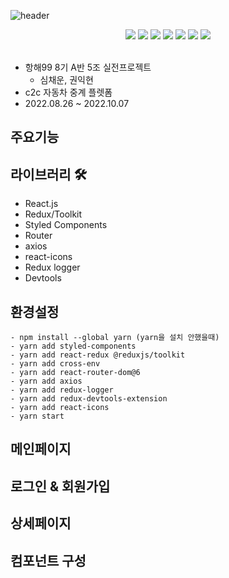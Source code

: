![header](https://capsule-render.vercel.app/api?type=waving&text=ta,iger&color=auto&height=200&animation=scaleIn)

<div align=center> 
<img src="https://img.shields.io/badge/React.js-F7DF1E?style=for-the-badge&logo=react&logoColor=#3776AB"/>
<img src="https://img.shields.io/badge/Styled_Components-000000?style=for-the-badge&logo=react&logoColor=#3776AB"/>
<img src="https://img.shields.io/badge/Redux-61DAFB?style=for-the-badge&logo=redux&logoColor=#CA4245"/>
<img src="https://img.shields.io/badge/ReactRouter-F7DF1E?style=for-the-badge&logo=redux&logoColor=#764ABC"/>
<img src="https://img.shields.io/badge/javascript-red?style=for-the-badge&logo=javascript&logoColor=black"/>
<img src="https://img.shields.io/badge/HTML5-008000?style=for-the-badge&logo=HTML5&logoColor=#E34F26"/>
<img src="https://img.shields.io/badge/CSS3-blue?style=for-the-badge&logo=css3&logoColor=#1572B6"/>
</div>
<br>

- 항해99 8기 A반 5조 실전프로젝트
  - 심채운, 권익현
- c2c 자동차 중계 플렛폼
- 2022.08.26 ~ 2022.10.07

## 주요기능


## 라이브러리 🛠

- React.js
- Redux/Toolkit
- Styled Components
- Router
- axios
- react-icons
- Redux logger
- Devtools

## 환경설정

```
- npm install --global yarn (yarn을 설치 안했을때)
- yarn add styled-components
- yarn add react-redux @reduxjs/toolkit
- yarn add cross-env
- yarn add react-router-dom@6
- yarn add axios
- yarn add redux-logger
- yarn add redux-devtools-extension
- yarn add react-icons
- yarn start
```

##

## 메인페이지

## 로그인 & 회원가입

## 상세페이지

## 컴포넌트 구성


